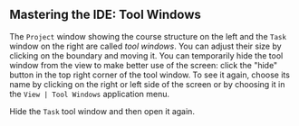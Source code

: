## Mastering the IDE: Tool Windows

The <span class="control">`Project`</span> window showing the course structure
on the left and the <span class="control">`Task`</span> window on the right are
called *tool windows*. You can adjust their size by clicking on the
boundary and moving it. You can temporarily hide the tool window from the view
to make better use of the screen: click the "hide" button in the top right
corner of the tool window. To see it again, choose its name by clicking on the
right or left side of the screen or by choosing it in the
<span class="control">`View | Tool Windows`</span> application menu.

Hide the <span class="control">`Task`</span> tool window and then open it again.
